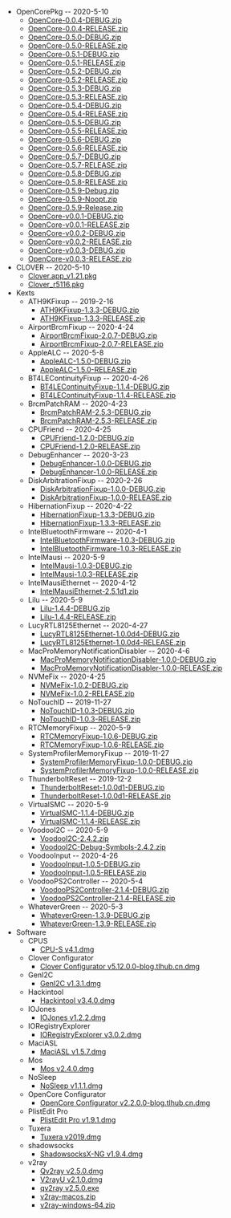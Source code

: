- OpenCorePkg -- 2020-5-10
  - [OpenCore-0.0.4-DEBUG.zip](https://cdn.jsdelivr.net/gh/athlonreg/hacktools/OpenCorePkg/OpenCore-0.0.4-DEBUG.zip)
  - [OpenCore-0.0.4-RELEASE.zip](https://cdn.jsdelivr.net/gh/athlonreg/hacktools/OpenCorePkg/OpenCore-0.0.4-RELEASE.zip)
  - [OpenCore-0.5.0-DEBUG.zip](https://cdn.jsdelivr.net/gh/athlonreg/hacktools/OpenCorePkg/OpenCore-0.5.0-DEBUG.zip)
  - [OpenCore-0.5.0-RELEASE.zip](https://cdn.jsdelivr.net/gh/athlonreg/hacktools/OpenCorePkg/OpenCore-0.5.0-RELEASE.zip)
  - [OpenCore-0.5.1-DEBUG.zip](https://cdn.jsdelivr.net/gh/athlonreg/hacktools/OpenCorePkg/OpenCore-0.5.1-DEBUG.zip)
  - [OpenCore-0.5.1-RELEASE.zip](https://cdn.jsdelivr.net/gh/athlonreg/hacktools/OpenCorePkg/OpenCore-0.5.1-RELEASE.zip)
  - [OpenCore-0.5.2-DEBUG.zip](https://cdn.jsdelivr.net/gh/athlonreg/hacktools/OpenCorePkg/OpenCore-0.5.2-DEBUG.zip)
  - [OpenCore-0.5.2-RELEASE.zip](https://cdn.jsdelivr.net/gh/athlonreg/hacktools/OpenCorePkg/OpenCore-0.5.2-RELEASE.zip)
  - [OpenCore-0.5.3-DEBUG.zip](https://cdn.jsdelivr.net/gh/athlonreg/hacktools/OpenCorePkg/OpenCore-0.5.3-DEBUG.zip)
  - [OpenCore-0.5.3-RELEASE.zip](https://cdn.jsdelivr.net/gh/athlonreg/hacktools/OpenCorePkg/OpenCore-0.5.3-RELEASE.zip)
  - [OpenCore-0.5.4-DEBUG.zip](https://cdn.jsdelivr.net/gh/athlonreg/hacktools/OpenCorePkg/OpenCore-0.5.4-DEBUG.zip)
  - [OpenCore-0.5.4-RELEASE.zip](https://cdn.jsdelivr.net/gh/athlonreg/hacktools/OpenCorePkg/OpenCore-0.5.4-RELEASE.zip)
  - [OpenCore-0.5.5-DEBUG.zip](https://cdn.jsdelivr.net/gh/athlonreg/hacktools/OpenCorePkg/OpenCore-0.5.5-DEBUG.zip)
  - [OpenCore-0.5.5-RELEASE.zip](https://cdn.jsdelivr.net/gh/athlonreg/hacktools/OpenCorePkg/OpenCore-0.5.5-RELEASE.zip)
  - [OpenCore-0.5.6-DEBUG.zip](https://cdn.jsdelivr.net/gh/athlonreg/hacktools/OpenCorePkg/OpenCore-0.5.6-DEBUG.zip)
  - [OpenCore-0.5.6-RELEASE.zip](https://cdn.jsdelivr.net/gh/athlonreg/hacktools/OpenCorePkg/OpenCore-0.5.6-RELEASE.zip)
  - [OpenCore-0.5.7-DEBUG.zip](https://cdn.jsdelivr.net/gh/athlonreg/hacktools/OpenCorePkg/OpenCore-0.5.7-DEBUG.zip)
  - [OpenCore-0.5.7-RELEASE.zip](https://cdn.jsdelivr.net/gh/athlonreg/hacktools/OpenCorePkg/OpenCore-0.5.7-RELEASE.zip)
  - [OpenCore-0.5.8-DEBUG.zip](https://cdn.jsdelivr.net/gh/athlonreg/hacktools/OpenCorePkg/OpenCore-0.5.8-DEBUG.zip)
  - [OpenCore-0.5.8-RELEASE.zip](https://cdn.jsdelivr.net/gh/athlonreg/hacktools/OpenCorePkg/OpenCore-0.5.8-RELEASE.zip)
  - [OpenCore-0.5.9-Debug.zip](https://cdn.jsdelivr.net/gh/athlonreg/hacktools/OpenCorePkg/OpenCore-0.5.9-Debug.zip)
  - [OpenCore-0.5.9-Noopt.zip](https://cdn.jsdelivr.net/gh/athlonreg/hacktools/OpenCorePkg/OpenCore-0.5.9-Noopt.zip)
  - [OpenCore-0.5.9-Release.zip](https://cdn.jsdelivr.net/gh/athlonreg/hacktools/OpenCorePkg/OpenCore-0.5.9-Release.zip)
  - [OpenCore-v0.0.1-DEBUG.zip](https://cdn.jsdelivr.net/gh/athlonreg/hacktools/OpenCorePkg/OpenCore-v0.0.1-DEBUG.zip)
  - [OpenCore-v0.0.1-RELEASE.zip](https://cdn.jsdelivr.net/gh/athlonreg/hacktools/OpenCorePkg/OpenCore-v0.0.1-RELEASE.zip)
  - [OpenCore-v0.0.2-DEBUG.zip](https://cdn.jsdelivr.net/gh/athlonreg/hacktools/OpenCorePkg/OpenCore-v0.0.2-DEBUG.zip)
  - [OpenCore-v0.0.2-RELEASE.zip](https://cdn.jsdelivr.net/gh/athlonreg/hacktools/OpenCorePkg/OpenCore-v0.0.2-RELEASE.zip)
  - [OpenCore-v0.0.3-DEBUG.zip](https://cdn.jsdelivr.net/gh/athlonreg/hacktools/OpenCorePkg/OpenCore-v0.0.3-DEBUG.zip)
  - [OpenCore-v0.0.3-RELEASE.zip](https://cdn.jsdelivr.net/gh/athlonreg/hacktools/OpenCorePkg/OpenCore-v0.0.3-RELEASE.zip)
- CLOVER -- 2020-5-10
  - [Clover.app_v1.21.pkg](https://cdn.jsdelivr.net/gh/athlonreg/hacktools/Clover/Clover.app_v1.21.pkg)
  - [Clover_r5116.pkg](https://cdn.jsdelivr.net/gh/athlonreg/hacktools/Clover/Clover_r5116.pkg)
- Kexts
  - ATH9KFixup -- 2019-2-16
    - [ATH9KFixup-1.3.3-DEBUG.zip](https://cdn.jsdelivr.net/gh/athlonreg/hacktools/Kexts/ATH9KFixup/ATH9KFixup-1.3.3-DEBUG.zip)
    - [ATH9KFixup-1.3.3-RELEASE.zip](https://cdn.jsdelivr.net/gh/athlonreg/hacktools/Kexts/ATH9KFixup/ATH9KFixup-1.3.3-RELEASE.zip)
  - AirportBrcmFixup -- 2020-4-24
    - [AirportBrcmFixup-2.0.7-DEBUG.zip](https://cdn.jsdelivr.net/gh/athlonreg/hacktools/Kexts/AirportBrcmFixup/AirportBrcmFixup-2.0.7-DEBUG.zip)
    - [AirportBrcmFixup-2.0.7-RELEASE.zip](https://cdn.jsdelivr.net/gh/athlonreg/hacktools/Kexts/AirportBrcmFixup/AirportBrcmFixup-2.0.7-RELEASE.zip)
  - AppleALC -- 2020-5-8
    - [AppleALC-1.5.0-DEBUG.zip](https://cdn.jsdelivr.net/gh/athlonreg/hacktools/Kexts/AppleALC/AppleALC-1.5.0-DEBUG.zip)
    - [AppleALC-1.5.0-RELEASE.zip](https://cdn.jsdelivr.net/gh/athlonreg/hacktools/Kexts/AppleALC/AppleALC-1.5.0-RELEASE.zip)
  - BT4LEContinuityFixup -- 2020-4-26
    - [BT4LEContinuityFixup-1.1.4-DEBUG.zip](https://cdn.jsdelivr.net/gh/athlonreg/hacktools/Kexts/BT4LEContinuityFixup/BT4LEContinuityFixup-1.1.4-DEBUG.zip)
    - [BT4LEContinuityFixup-1.1.4-RELEASE.zip](https://cdn.jsdelivr.net/gh/athlonreg/hacktools/Kexts/BT4LEContinuityFixup/BT4LEContinuityFixup-1.1.4-RELEASE.zip)
  - BrcmPatchRAM -- 2020-4-23
    - [BrcmPatchRAM-2.5.3-DEBUG.zip](https://cdn.jsdelivr.net/gh/athlonreg/hacktools/Kexts/BrcmPatchRAM/BrcmPatchRAM-2.5.3-DEBUG.zip)
    - [BrcmPatchRAM-2.5.3-RELEASE.zip](https://cdn.jsdelivr.net/gh/athlonreg/hacktools/Kexts/BrcmPatchRAM/BrcmPatchRAM-2.5.3-RELEASE.zip)
  - CPUFriend -- 2020-4-25
    - [CPUFriend-1.2.0-DEBUG.zip](https://cdn.jsdelivr.net/gh/athlonreg/hacktools/Kexts/CPUFriend/CPUFriend-1.2.0-DEBUG.zip)
    - [CPUFriend-1.2.0-RELEASE.zip](https://cdn.jsdelivr.net/gh/athlonreg/hacktools/Kexts/CPUFriend/CPUFriend-1.2.0-RELEASE.zip)
  - DebugEnhancer -- 2020-3-23
    - [DebugEnhancer-1.0.0-DEBUG.zip](https://cdn.jsdelivr.net/gh/athlonreg/hacktools/Kexts/DebugEnhancer/DebugEnhancer-1.0.0-DEBUG.zip)
    - [DebugEnhancer-1.0.0-RELEASE.zip](https://cdn.jsdelivr.net/gh/athlonreg/hacktools/Kexts/DebugEnhancer/DebugEnhancer-1.0.0-RELEASE.zip)
  - DiskArbitrationFixup -- 2020-2-26
    - [DiskArbitrationFixup-1.0.0-DEBUG.zip](https://cdn.jsdelivr.net/gh/athlonreg/hacktools/Kexts/DiskArbitrationFixup/DiskArbitrationFixup-1.0.0-DEBUG.zip)
    - [DiskArbitrationFixup-1.0.0-RELEASE.zip](https://cdn.jsdelivr.net/gh/athlonreg/hacktools/Kexts/DiskArbitrationFixup/DiskArbitrationFixup-1.0.0-RELEASE.zip)
  - HibernationFixup -- 2020-4-22
    - [HibernationFixup-1.3.3-DEBUG.zip](https://cdn.jsdelivr.net/gh/athlonreg/hacktools/Kexts/HibernationFixup/HibernationFixup-1.3.3-DEBUG.zip)
    - [HibernationFixup-1.3.3-RELEASE.zip](https://cdn.jsdelivr.net/gh/athlonreg/hacktools/Kexts/HibernationFixup/HibernationFixup-1.3.3-RELEASE.zip)
  - IntelBluetoothFirmware -- 2020-4-1
    - [IntelBluetoothFirmware-1.0.3-DEBUG.zip](https://cdn.jsdelivr.net/gh/athlonreg/hacktools/Kexts/IntelBluetoothFirmware/IntelBluetoothFirmware-1.0.3-DEBUG.zip)
    - [IntelBluetoothFirmware-1.0.3-RELEASE.zip](https://cdn.jsdelivr.net/gh/athlonreg/hacktools/Kexts/IntelBluetoothFirmware/IntelBluetoothFirmware-1.0.3-RELEASE.zip)
  - IntelMausi -- 2020-5-9
    - [IntelMausi-1.0.3-DEBUG.zip](https://cdn.jsdelivr.net/gh/athlonreg/hacktools/Kexts/IntelMausi/IntelMausi-1.0.3-DEBUG.zip)
    - [IntelMausi-1.0.3-RELEASE.zip](https://cdn.jsdelivr.net/gh/athlonreg/hacktools/Kexts/IntelMausi/IntelMausi-1.0.3-RELEASE.zip)
  - IntelMausiEthernet -- 2020-4-12
    - [IntelMausiEthernet-2.5.1d1.zip](https://cdn.jsdelivr.net/gh/athlonreg/hacktools/Kexts/IntelMausiEthernet/IntelMausiEthernet-2.5.1d1.zip)
  - Lilu -- 2020-5-9
    - [Lilu-1.4.4-DEBUG.zip](https://cdn.jsdelivr.net/gh/athlonreg/hacktools/Kexts/Lilu/Lilu-1.4.4-DEBUG.zip)
    - [Lilu-1.4.4-RELEASE.zip](https://cdn.jsdelivr.net/gh/athlonreg/hacktools/Kexts/Lilu/Lilu-1.4.4-RELEASE.zip)
  - LucyRTL8125Ethernet -- 2020-4-27
    - [LucyRTL8125Ethernet-1.0.0d4-DEBUG.zip](https://cdn.jsdelivr.net/gh/athlonreg/hacktools/Kexts/LucyRTL8125Ethernet/LucyRTL8125Ethernet-1.0.0d4-DEBUG.zip)
    - [LucyRTL8125Ethernet-1.0.0d4-RELEASE.zip](https://cdn.jsdelivr.net/gh/athlonreg/hacktools/Kexts/LucyRTL8125Ethernet/LucyRTL8125Ethernet-1.0.0d4-RELEASE.zip)
  - MacProMemoryNotificationDisabler -- 2020-4-6
    - [MacProMemoryNotificationDisabler-1.0.0-DEBUG.zip](https://cdn.jsdelivr.net/gh/athlonreg/hacktools/Kexts/MacProMemoryNotificationDisabler/MacProMemoryNotificationDisabler-1.0.0-DEBUG.zip)
    - [MacProMemoryNotificationDisabler-1.0.0-RELEASE.zip](https://cdn.jsdelivr.net/gh/athlonreg/hacktools/Kexts/MacProMemoryNotificationDisabler/MacProMemoryNotificationDisabler-1.0.0-RELEASE.zip)
  - NVMeFix -- 2020-4-25
    - [NVMeFix-1.0.2-DEBUG.zip](https://cdn.jsdelivr.net/gh/athlonreg/hacktools/Kexts/NVMeFix/NVMeFix-1.0.2-DEBUG.zip)
    - [NVMeFix-1.0.2-RELEASE.zip](https://cdn.jsdelivr.net/gh/athlonreg/hacktools/Kexts/NVMeFix/NVMeFix-1.0.2-RELEASE.zip)
  - NoTouchID -- 2019-11-27
    - [NoTouchID-1.0.3-DEBUG.zip](https://cdn.jsdelivr.net/gh/athlonreg/hacktools/Kexts/NoTouchID/NoTouchID-1.0.3-DEBUG.zip)
    - [NoTouchID-1.0.3-RELEASE.zip](https://cdn.jsdelivr.net/gh/athlonreg/hacktools/Kexts/NoTouchID/NoTouchID-1.0.3-RELEASE.zip)
  - RTCMemoryFixup -- 2020-5-9
    - [RTCMemoryFixup-1.0.6-DEBUG.zip](https://cdn.jsdelivr.net/gh/athlonreg/hacktools/Kexts/RTCMemoryFixup/RTCMemoryFixup-1.0.6-DEBUG.zip)
    - [RTCMemoryFixup-1.0.6-RELEASE.zip](https://cdn.jsdelivr.net/gh/athlonreg/hacktools/Kexts/RTCMemoryFixup/RTCMemoryFixup-1.0.6-RELEASE.zip)
  - SystemProfilerMemoryFixup -- 2019-11-27
    - [SystemProfilerMemoryFixup-1.0.0-DEBUG.zip](https://cdn.jsdelivr.net/gh/athlonreg/hacktools/Kexts/SystemProfilerMemoryFixup/SystemProfilerMemoryFixup-1.0.0-DEBUG.zip)
    - [SystemProfilerMemoryFixup-1.0.0-RELEASE.zip](https://cdn.jsdelivr.net/gh/athlonreg/hacktools/Kexts/SystemProfilerMemoryFixup/SystemProfilerMemoryFixup-1.0.0-RELEASE.zip)
  - ThunderboltReset -- 2019-12-2
    - [ThunderboltReset-1.0.0d1-DEBUG.zip](https://cdn.jsdelivr.net/gh/athlonreg/hacktools/Kexts/ThunderboltReset/ThunderboltReset-1.0.0d1-DEBUG.zip)
    - [ThunderboltReset-1.0.0d1-RELEASE.zip](https://cdn.jsdelivr.net/gh/athlonreg/hacktools/Kexts/ThunderboltReset/ThunderboltReset-1.0.0d1-RELEASE.zip)
  - VirtualSMC -- 2020-5-9
    - [VirtualSMC-1.1.4-DEBUG.zip](https://cdn.jsdelivr.net/gh/athlonreg/hacktools/Kexts/VirtualSMC/VirtualSMC-1.1.4-DEBUG.zip)
    - [VirtualSMC-1.1.4-RELEASE.zip](https://cdn.jsdelivr.net/gh/athlonreg/hacktools/Kexts/VirtualSMC/VirtualSMC-1.1.4-RELEASE.zip)
  - VoodooI2C -- 2020-5-9
    - [VoodooI2C-2.4.2.zip](https://cdn.jsdelivr.net/gh/athlonreg/hacktools/Kexts/VoodooI2C/VoodooI2C-2.4.2.zip)
    - [VoodooI2C-Debug-Symbols-2.4.2.zip](https://cdn.jsdelivr.net/gh/athlonreg/hacktools/Kexts/VoodooI2C/VoodooI2C-Debug-Symbols-2.4.2.zip)
  - VoodooInput -- 2020-4-26
    - [VoodooInput-1.0.5-DEBUG.zip](https://cdn.jsdelivr.net/gh/athlonreg/hacktools/Kexts/VoodooInput/VoodooInput-1.0.5-DEBUG.zip)
    - [VoodooInput-1.0.5-RELEASE.zip](https://cdn.jsdelivr.net/gh/athlonreg/hacktools/Kexts/VoodooInput/VoodooInput-1.0.5-RELEASE.zip)
  - VoodooPS2Controller -- 2020-5-4
    - [VoodooPS2Controller-2.1.4-DEBUG.zip](https://cdn.jsdelivr.net/gh/athlonreg/hacktools/Kexts/VoodooPS2Controller/VoodooPS2Controller-2.1.4-DEBUG.zip)
    - [VoodooPS2Controller-2.1.4-RELEASE.zip](https://cdn.jsdelivr.net/gh/athlonreg/hacktools/Kexts/VoodooPS2Controller/VoodooPS2Controller-2.1.4-RELEASE.zip)
  - WhateverGreen -- 2020-5-3
    - [WhateverGreen-1.3.9-DEBUG.zip](https://cdn.jsdelivr.net/gh/athlonreg/hacktools/Kexts/WhateverGreen/WhateverGreen-1.3.9-DEBUG.zip)
    - [WhateverGreen-1.3.9-RELEASE.zip](https://cdn.jsdelivr.net/gh/athlonreg/hacktools/Kexts/WhateverGreen/WhateverGreen-1.3.9-RELEASE.zip)
- Software
  - CPUS
    - [CPU-S v4.1.dmg](https://cdn.jsdelivr.net/gh/athlonreg/hacktools/Software/CPUS/CPU-S%20v4.1.dmg)
  - Clover Configurator
    - [Clover Configurator v5.12.0.0-blog.tlhub.cn.dmg](https://cdn.jsdelivr.net/gh/athlonreg/hacktools/Software/Clover%20Configurator/Clover%20Configurator%20v5.12.0.0-blog.tlhub.cn.dmg)
  - GenI2C
    - [GenI2C v1.3.1.dmg](https://cdn.jsdelivr.net/gh/athlonreg/hacktools/Software/GenI2C/GenI2C%20v1.3.1.dmg)
  - Hackintool
    - [Hackintool v3.4.0.dmg](https://cdn.jsdelivr.net/gh/athlonreg/hacktools/Software/Hackintool/Hackintool%20v3.4.0.dmg)
  - IOJones
    - [IOJones v1.2.2.dmg](https://cdn.jsdelivr.net/gh/athlonreg/hacktools/Software/IOJones/IOJones%20v1.2.2.dmg)
  - IORegistryExplorer
    - [IORegistryExplorer v3.0.2.dmg](https://cdn.jsdelivr.net/gh/athlonreg/hacktools/Software/IORegistryExplorer/IORegistryExplorer%20v3.0.2.dmg)
  - MaciASL
    - [MaciASL v1.5.7.dmg](https://cdn.jsdelivr.net/gh/athlonreg/hacktools/Software/MaciASL/MaciASL%20v1.5.7.dmg)
  - Mos
    - [Mos v2.4.0.dmg](https://cdn.jsdelivr.net/gh/athlonreg/hacktools/Software/Mos/Mos%20v2.4.0.dmg)
  - NoSleep
    - [NoSleep v1.1.1.dmg](https://cdn.jsdelivr.net/gh/athlonreg/hacktools/Software/NoSleep/NoSleep%20v1.1.1.dmg)
  - OpenCore Configurator
    - [OpenCore Configurator v2.2.0.0-blog.tlhub.cn.dmg](https://cdn.jsdelivr.net/gh/athlonreg/hacktools/Software/OpenCore%20Configurator/OpenCore%20Configurator%20v2.2.0.0-blog.tlhub.cn.dmg)
  - PlistEdit Pro
    - [PlistEdit Pro v1.9.1.dmg](https://cdn.jsdelivr.net/gh/athlonreg/hacktools/Software/PlistEdit%20Pro/PlistEdit%20Pro%20v1.9.1.dmg)
  - Tuxera
    - [Tuxera v2019.dmg](https://cdn.jsdelivr.net/gh/athlonreg/hacktools/Software/Tuxera/Tuxera%20v2019.dmg)
  - shadowsocks
    - [ShadowsocksX-NG v1.9.4.dmg](https://cdn.jsdelivr.net/gh/athlonreg/hacktools/Software/shadowsocks/ShadowsocksX-NG%20v1.9.4.dmg)
  - v2ray
    - [Qv2ray v2.5.0.dmg](https://cdn.jsdelivr.net/gh/athlonreg/hacktools/Software/v2ray/Qv2ray%20v2.5.0.dmg)
    - [V2rayU v2.1.0.dmg](https://cdn.jsdelivr.net/gh/athlonreg/hacktools/Software/v2ray/V2rayU%20v2.1.0.dmg)
    - [qv2ray v2.5.0.exe](https://cdn.jsdelivr.net/gh/athlonreg/hacktools/Software/v2ray/qv2ray%20v2.5.0.exe)
    - [v2ray-macos.zip](https://cdn.jsdelivr.net/gh/athlonreg/hacktools/Software/v2ray/v2ray-macos.zip)
    - [v2ray-windows-64.zip](https://cdn.jsdelivr.net/gh/athlonreg/hacktools/Software/v2ray/v2ray-windows-64.zip)
